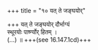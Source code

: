+++
title = "१० यत् ते जङ्घयोर्"

+++
यत् ते जङ्घयोर् दौर्भाग्यं  
स्थूरयोः पार्ष्ण्योर् हितम् ।  
(…) ॥ +++(see 16.147.1cd)+++